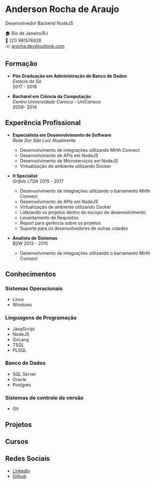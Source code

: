 # Anderson Rocha de Araujo
Desenvolvedor Backend NodeJS

:house:     Rio de Janeiro/RJ <br>
:iphone:    (21) 991576928<br>
:envelope:  arocha.dev@outlook.com

## Formação

* **Pós Graduação em Administração de Banco de Dados** <br>
*Estácio de Sá* <br>
2017 - 2018

* **Bacharel em Ciência da Computação** <br>
*Centro Universidade Carioca - UniCarioca* <br>
2009- 2014

## Experência Profissional

* **Especialista em Desenvolvimento de Software**<br>
*Rede Dor São Luiz*
Atualmente
  * Desenvolvimento de integrações utilizando Mirth Connect
  * Desenvolvimento de APIs em NodeJS
  * Desenvolvimento de Microserviços em NodeJS
  * Virtualização de ambiente utilizando Docker

* **It Specialist**<br>
*Grifols LTDA*
2015 - 2017
  * Desenvolvimento de integrações utilizando o barramento Mirth Connect
  * Desenvolvimento de APIs em NodeJS
  * Virtualização de ambiente utilizando Docker
  * Liderando os projetos dentro do escopo de desenvolvimento
  * Levantamento de Requisitos
  * Report para gerência sobre os projetos
  * Suporte para os desenvolvedores de outras cidades

* **Analista de Sistemas**<br>
*B2W*
2013 - 2015
  * Desenvolvimento de integrações utilizando o barramento Mirth Connect

## Conhecimentos

### Sistemas Operacionais
* Linux
* Windows

### Linguagens de Programação
* JavaScript
* NodeJS
* GoLang
* TSQL
* PLSQL

### Banco de Dados
* SQL Server
* Oracle
* Postgres

### Sistemas de controle de versão
* Git

## Projetos
## Cursos

## Redes Sociais
*  [Linkedin](https://www.linkedin.com/arocha-)
*  [Github](https://github.com/arochaa)

<!--
**arochaa/arochaa** is a ✨ _special_ ✨ repository because its `README.md` (this file) appears on your GitHub profile.

Here are some ideas to get you started:

- 🔭 I’m currently working on ...
- 🌱 I’m currently learning ...
- 👯 I’m looking to collaborate on ...
- 🤔 I’m looking for help with ...
- 💬 Ask me about ...
- 📫 How to reach me: ...
- 😄 Pronouns: ...
- ⚡ Fun fact: ...
-->
